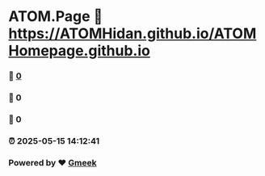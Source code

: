 # ATOM.Page :link: https://ATOMHidan.github.io/ATOMHomepage.github.io 
### :page_facing_up: [0](https://ATOMHidan.github.io/ATOMHomepage.github.io/tag.html) 
### :speech_balloon: 0 
### :hibiscus: 0 
### :alarm_clock: 2025-05-15 14:12:41 
### Powered by :heart: [Gmeek](https://github.com/Meekdai/Gmeek)
